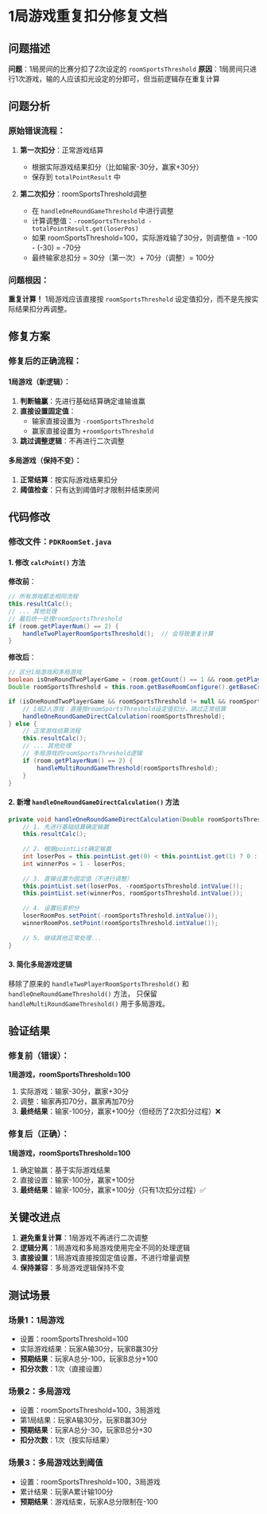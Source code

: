 # 1局游戏重复扣分修复文档

## 问题描述

**问题**：1局房间的比赛分扣了2次设定的 `roomSportsThreshold`
**原因**：1局房间只进行1次游戏，输的人应该扣光设定的分即可，但当前逻辑存在重复计算

## 问题分析

### 原始错误流程：

1. **第一次扣分**：正常游戏结算
   - 根据实际游戏结果扣分（比如输家-30分，赢家+30分）
   - 保存到 `totalPointResult` 中

2. **第二次扣分**：roomSportsThreshold调整
   - 在 `handleOneRoundGameThreshold` 中进行调整
   - 计算调整值：`-roomSportsThreshold - totalPointResult.get(loserPos)`
   - 如果 roomSportsThreshold=100，实际游戏输了30分，则调整值 = -100 - (-30) = -70分
   - 最终输家总扣分 = 30分（第一次）+ 70分（调整）= 100分

### 问题根因：
**重复计算！** 1局游戏应该直接按 `roomSportsThreshold` 设定值扣分，而不是先按实际结果扣分再调整。

## 修复方案

### 修复后的正确流程：

#### 1局游戏（新逻辑）：
1. **判断输赢**：先进行基础结算确定谁输谁赢
2. **直接设置固定值**：
   - 输家直接设置为 `-roomSportsThreshold`
   - 赢家直接设置为 `+roomSportsThreshold`
3. **跳过调整逻辑**：不再进行二次调整

#### 多局游戏（保持不变）：
1. **正常结算**：按实际游戏结果扣分
2. **阈值检查**：只有达到阈值时才限制并结束房间

## 代码修改

### 修改文件：`PDKRoomSet.java`

#### 1. 修改 `calcPoint()` 方法

**修改前**：
```java
// 所有游戏都走相同流程
this.resultCalc();
// ... 其他处理
// 最后统一处理roomSportsThreshold
if (room.getPlayerNum() == 2) {
    handleTwoPlayerRoomSportsThreshold();  // 会导致重复计算
}
```

**修改后**：
```java
// 区分1局游戏和多局游戏
boolean isOneRoundTwoPlayerGame = (room.getCount() == 1 && room.getPlayerNum() == 2);
Double roomSportsThreshold = this.room.getBaseRoomConfigure().getBaseCreateRoom().getRoomSportsThreshold();

if (isOneRoundTwoPlayerGame && roomSportsThreshold != null && roomSportsThreshold > 0) {
    // 1局2人游戏：直接按roomSportsThreshold设定值扣分，跳过正常结算
    handleOneRoundGameDirectCalculation(roomSportsThreshold);
} else {
    // 正常游戏结算流程
    this.resultCalc();
    // ... 其他处理
    // 多局游戏的roomSportsThreshold逻辑
    if (room.getPlayerNum() == 2) {
        handleMultiRoundGameThreshold(roomSportsThreshold);
    }
}
```

#### 2. 新增 `handleOneRoundGameDirectCalculation()` 方法

```java
private void handleOneRoundGameDirectCalculation(Double roomSportsThreshold) {
    // 1. 先进行基础结算确定输赢
    this.resultCalc();
    
    // 2. 根据pointList确定输赢
    int loserPos = this.pointList.get(0) < this.pointList.get(1) ? 0 : 1;
    int winnerPos = 1 - loserPos;
    
    // 3. 直接设置为固定值（不进行调整）
    this.pointList.set(loserPos, -roomSportsThreshold.intValue());
    this.pointList.set(winnerPos, roomSportsThreshold.intValue());
    
    // 4. 设置玩家积分
    loserRoomPos.setPoint(-roomSportsThreshold.intValue());
    winnerRoomPos.setPoint(roomSportsThreshold.intValue());
    
    // 5. 继续其他正常处理...
}
```

#### 3. 简化多局游戏逻辑

移除了原来的 `handleTwoPlayerRoomSportsThreshold()` 和 `handleOneRoundGameThreshold()` 方法，
只保留 `handleMultiRoundGameThreshold()` 用于多局游戏。

## 验证结果

### 修复前（错误）：
**1局游戏，roomSportsThreshold=100**
1. 实际游戏：输家-30分，赢家+30分
2. 调整：输家再扣70分，赢家再加70分
3. **最终结果**：输家-100分，赢家+100分（但经历了2次扣分过程）❌

### 修复后（正确）：
**1局游戏，roomSportsThreshold=100**
1. 确定输赢：基于实际游戏结果
2. 直接设置：输家-100分，赢家+100分
3. **最终结果**：输家-100分，赢家+100分（只有1次扣分过程）✅

## 关键改进点

1. **避免重复计算**：1局游戏不再进行二次调整
2. **逻辑分离**：1局游戏和多局游戏使用完全不同的处理逻辑
3. **直接设置**：1局游戏直接按固定值设置，不进行增量调整
4. **保持兼容**：多局游戏逻辑保持不变

## 测试场景

### 场景1：1局游戏
- 设置：roomSportsThreshold=100
- 实际游戏结果：玩家A输30分，玩家B赢30分
- **预期结果**：玩家A总分-100，玩家B总分+100
- **扣分次数**：1次（直接设置）

### 场景2：多局游戏
- 设置：roomSportsThreshold=100，3局游戏
- 第1局结果：玩家A输30分，玩家B赢30分
- **预期结果**：玩家A总分-30，玩家B总分+30
- **扣分次数**：1次（按实际结果）

### 场景3：多局游戏达到阈值
- 设置：roomSportsThreshold=100，3局游戏
- 累计结果：玩家A累计输100分
- **预期结果**：游戏结束，玩家A总分限制在-100
